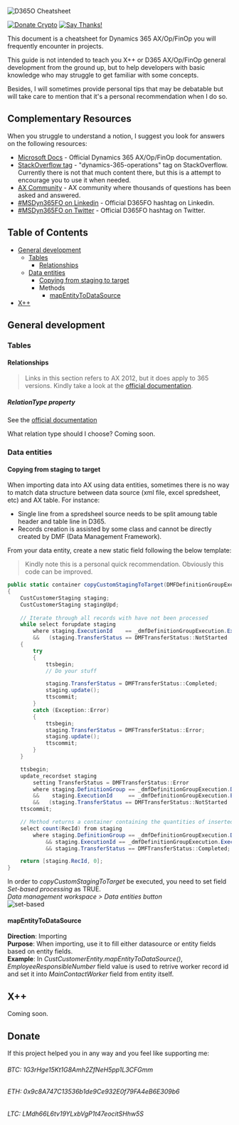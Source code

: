 ![D365O Cheatsheet](https://github.com/anderson-joyle/D365O-Cheatsheet/blob/master/D365O_logo_cheatsheet.png)

[![Donate Crypto](https://img.shields.io/badge/Donate-Crypto-805AFF.svg)](https://github.com/anderson-joyle/D365O-Cheatsheet#donate)
[![Say Thanks!](https://img.shields.io/badge/Say%20Thanks-!-1EAEDB.svg)](https://saythanks.io/to/joyle)

This document is a cheatsheet for Dynamics 365 AX/Op/FinOp you will frequently encounter in projects.

This guide is not intended to teach you X++ or D365 AX/Op/FinOp general development from the ground up, but to help developers with basic knowledge who may struggle to get familiar with some concepts.

Besides, I will sometimes provide personal tips that may be debatable but will take care to mention that it's a personal recommendation when I do so.

## Complementary Resources
When you struggle to understand a notion, I suggest you look for answers on the following resources:

- [Microsoft Docs](https://docs.microsoft.com/en-gb/dynamics365/unified-operations/fin-and-ops/) - Official Dynamics 365 AX/Op/FinOp documentation.
- [StackOverflow tag](https://stackoverflow.com/questions/tagged/dynamics-365-operations) - "dynamics-365-operations" tag on StackOverflow. Currently there is not that much content there, but this is a attempt to encourage you to use it when needed.
- [AX Community](https://community.dynamics.com/ax) - AX community where thousands of questions has been asked and answered.
- [#MSDyn365FO on Linkedin](https://www.linkedin.com/search/results/content/?facetSortBy=date_posted&keywords=%23MSDyn365FO&origin=SORT_RESULTS) - Official D365FO hashtag on Linkedin.
- [#MSDyn365FO on Twitter](https://twitter.com/search?f=tweets&vertical=default&q=%23MSDyn365FO&src=typd) - Official D365FO hashtag on Twitter.

## Table of Contents
- [General development](#general-development)
  * [Tables](#tables)
    + [Relationships](#relationships)
  * [Data entities](#data-entities)
    + [Copying from staging to target](#copying-from-staging-to-target)
    + Methods
      - [mapEntityToDataSource](#mapentitytodatasource)
- [X++](#x++)

## General development
### Tables
#### Relationships
> Links in this section refers to AX 2012, but it does apply to 365 versions.
Kindly take a look at the [official documentation](https://msdn.microsoft.com/en-us/library/hh803131.aspx).

##### RelationType property
See the [official documentation](https://msdn.microsoft.com/en-us/library/hh803131.aspx)

What relation type should I choose?
Coming soon.

### Data entities
#### Copying from staging to target

When importing data into AX using data entities, sometimes there is no way to match data structure between data source (xml file, excel spredsheet, etc) and AX table. For instance:
  * Single line from a spredsheel source needs to be split amoung table header and table line in D365.
  * Records creation is assisted by some class and cannot be directly created by DMF (Data Management Framework).

From your data entity, create a new static field following the below template:
> Kindly note this is a personal quick recommendation. Obviously this code can be improved.
```csharp
public static container copyCustomStagingToTarget(DMFDefinitionGroupExecution _dmfDefinitionGroupExecution)
{
    CustCustomerStaging staging;
    CustCustomerStaging stagingUpd;
    
    // Iterate through all records with have not been processed
    while select forupdate staging
        where staging.ExecutionId    == _dmfDefinitionGroupExecution.ExecutionId
        &&   (staging.TransferStatus == DMFTransferStatus::NotStarted || staging.TransferStatus == DMFTransferStatus::Validated)
    {
        try
        {
            ttsbegin;
            // Do your stuff

            staging.TransferStatus = DMFTransferStatus::Completed;
            staging.update();
            ttscommit;
        }
        catch (Exception::Error)
        {
            ttsbegin;
            staging.TransferStatus = DMFTransferStatus::Error;
            staging.update();
            ttscommit;
        }
    }    

    ttsbegin;
    update_recordset staging
        setting TransferStatus = DMFTransferStatus::Error
        where staging.DefinitionGroup == _dmfDefinitionGroupExecution.DefinitionGroup
        &&    staging.ExecutionId     == _dmfDefinitionGroupExecution.ExecutionId
        &&   (staging.TransferStatus == DMFTransferStatus::NotStarted || staging.TransferStatus == DMFTransferStatus::Validated);
    ttscommit;

    // Method returns a container containing the quantities of inserted and updated records.
    select count(RecId) from staging
        where staging.DefinitionGroup == _dmfDefinitionGroupExecution.DefinitionGroup
            && staging.ExecutionId == _dmfDefinitionGroupExecution.ExecutionId
            && staging.TransferStatus == DMFTransferStatus::Completed;

    return [staging.RecId, 0];
}
```
In order to *copyCustomStagingToTarget* be executed, you need to set field *Set-based processing* as TRUE.  
*Data management workspace > Data entities button*  
![set-based](https://github.com/anderson-joyle/D365O-Cheatsheet/blob/master/prints/set_base_field.PNG)


#### mapEntityToDataSource
**Direction**: Importing  
**Purpose**: When importing, use it to fill either datasource or entity fields based on entity fields.  
**Example**: In *CustCustomerEntity.mapEntityToDataSource()*, *EmployeeResponsibleNumber* field value is used to retrive worker record id and set it into *MainContactWorker* field from entity itself.

## X++
Coming soon.

## Donate
If this project helped you in any way and you feel like supporting me:

###### BTC: 1G3rHge15Kt1G8Amh2ZfNeH5pp1L3CFGmm
###### ETH: 0x9c8A747C13536b1de9Ce932E0f79FA4eB6E309b6
###### LTC: LMdh66L6tv19YLxbVgP1t47eocitSHhw5S
